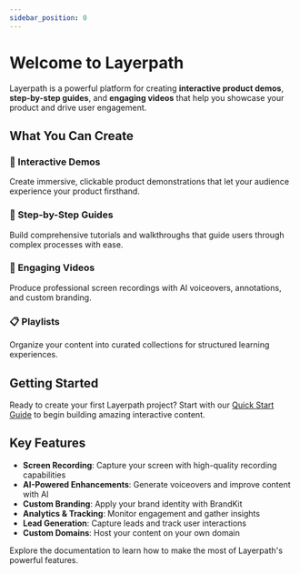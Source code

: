 ```yaml
---
sidebar_position: 0
---
```


# Welcome to Layerpath

Layerpath is a powerful platform for creating **interactive product demos**, **step-by-step guides**, and **engaging videos** that help you showcase your product and drive user engagement.

## What You Can Create

### 🎯 Interactive Demos

Create immersive, clickable product demonstrations that let your audience experience your product firsthand.

### 📖 Step-by-Step Guides

Build comprehensive tutorials and walkthroughs that guide users through complex processes with ease.

### 🎥 Engaging Videos

Produce professional screen recordings with AI voiceovers, annotations, and custom branding.

### 📋 Playlists

Organize your content into curated collections for structured learning experiences.

## Getting Started

Ready to create your first Layerpath project? Start with our [Quick Start Guide](./quick-start/get-started) to begin building amazing interactive content.

## Key Features

- **Screen Recording**: Capture your screen with high-quality recording capabilities
- **AI-Powered Enhancements**: Generate voiceovers and improve content with AI
- **Custom Branding**: Apply your brand identity with BrandKit
- **Analytics & Tracking**: Monitor engagement and gather insights
- **Lead Generation**: Capture leads and track user interactions
- **Custom Domains**: Host your content on your own domain

Explore the documentation to learn how to make the most of Layerpath's powerful features.
